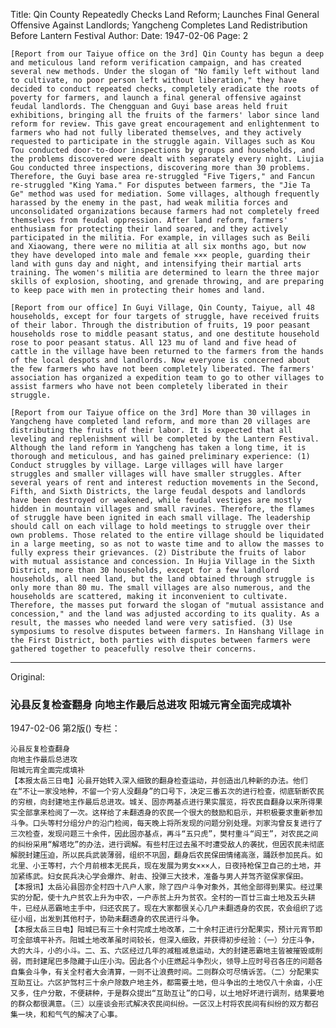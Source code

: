 Title: Qin County Repeatedly Checks Land Reform; Launches Final General Offensive Against Landlords; Yangcheng Completes Land Redistribution Before Lantern Festival
Author:
Date: 1947-02-06
Page: 2

    [Report from our Taiyue office on the 3rd] Qin County has begun a deep and meticulous land reform verification campaign, and has created several new methods. Under the slogan of "No family left without land to cultivate, no poor person left without liberation," they have decided to conduct repeated checks, completely eradicate the roots of poverty for farmers, and launch a final general offensive against feudal landlords. The Chengguan and Guyi base areas held fruit exhibitions, bringing all the fruits of the farmers' labor since land reform for review. This gave great encouragement and enlightenment to farmers who had not fully liberated themselves, and they actively requested to participate in the struggle again. Villages such as Kou Tou conducted door-to-door inspections by groups and households, and the problems discovered were dealt with separately every night. Liujia Gou conducted three inspections, discovering more than 30 problems. Therefore, the Guyi base area re-struggled "Five Tigers," and Fancun re-struggled "King Yama." For disputes between farmers, the "Jie Ta Ge" method was used for mediation. Some villages, although frequently harassed by the enemy in the past, had weak militia forces and unconsolidated organizations because farmers had not completely freed themselves from feudal oppression. After land reform, farmers' enthusiasm for protecting their land soared, and they actively participated in the militia. For example, in villages such as Beili and Xiaowang, there were no militia at all six months ago, but now they have developed into male and female ××× people, guarding their land with guns day and night, and intensifying their martial arts training. The women's militia are determined to learn the three major skills of explosion, shooting, and grenade throwing, and are preparing to keep pace with men in protecting their homes and land.

    [Report from our office] In Guyi Village, Qin County, Taiyue, all 48 households, except for four targets of struggle, have received fruits of their labor. Through the distribution of fruits, 19 poor peasant households rose to middle peasant status, and one destitute household rose to poor peasant status. All 123 mu of land and five head of cattle in the village have been returned to the farmers from the hands of the local despots and landlords. Now everyone is concerned about the few farmers who have not been completely liberated. The farmers' association has organized a expedition team to go to other villages to assist farmers who have not been completely liberated in their struggle.

    [Report from our Taiyue office on the 3rd] More than 30 villages in Yangcheng have completed land reform, and more than 20 villages are distributing the fruits of their labor. It is expected that all leveling and replenishment will be completed by the Lantern Festival. Although the land reform in Yangcheng has taken a long time, it is thorough and meticulous, and has gained preliminary experience: (1) Conduct struggles by village. Large villages will have larger struggles and smaller villages will have smaller struggles. After several years of rent and interest reduction movements in the Second, Fifth, and Sixth Districts, the large feudal despots and landlords have been destroyed or weakened, while feudal vestiges are mostly hidden in mountain villages and small ravines. Therefore, the flames of struggle have been ignited in each small village. The leadership should call on each village to hold meetings to struggle over their own problems. Those related to the entire village should be liquidated in a large meeting, so as not to waste time and to allow the masses to fully express their grievances. (2) Distribute the fruits of labor with mutual assistance and concession. In Hujia Village in the Sixth District, more than 30 households, except for a few landlord households, all need land, but the land obtained through struggle is only more than 80 mu. The small villages are also numerous, and the households are scattered, making it inconvenient to cultivate. Therefore, the masses put forward the slogan of "mutual assistance and concession," and the land was adjusted according to its quality. As a result, the masses who needed land were very satisfied. (3) Use symposiums to resolve disputes between farmers. In Hanshang Village in the First District, both parties with disputes between farmers were gathered together to peacefully resolve their concerns.



<hr /> 

Original: 


### 沁县反复检查翻身  向地主作最后总进攻  阳城元宵全面完成填补

1947-02-06
第2版()
专栏：

    沁县反复检查翻身
    向地主作最后总进攻
    阳城元宵全面完成填补
    【本报太岳三日电】沁县开始转入深入细致的翻身检查运动，并创造出几种新的办法。他们在“不让一家没地种，不留一个穷人没翻身”的口号下，决定三番五次的进行检查，彻底斩断农民的穷根，向封建地主作最后总进攻。城关、固亦两基点进行果实展览，将农民自翻身以来所得果实全部拿来检阅了一次。这样给了未翻透身的农民一个很大的鼓励和启示，并积极要求重新参加斗争。口头等村分组分户的沿门检阅，每天晚上将所发现的问题分别处理。刘家沟曾反复进行了三次检查，发现问题三十余件，因此固亦基点，再斗“五只虎”，樊村重斗“阎王”，对农民之间的纠纷采用“解塔圪”的办法，进行调解。有些村庄过去虽不时遭受敌人的袭扰，但因农民未彻底解脱封建压迫，所以民兵武装薄弱，组织不巩固，翻身后农民保田情绪高涨，踊跃参加民兵。如北里、小王等村，六个月前根本无民兵，现在发展为男女×××人，日夜持枪保卫自己的土地，并加紧练武。妇女民兵决心学会爆炸、射击、投弹三大技术，准备与男人并驾齐驱保家保田。
    【本报讯】太岳沁县固亦全村四十八户人家，除了四户斗争对象外，其他全部得到果实。经过果实的分配，使十九户贫农上升为中农，一户赤贫上升为贫农。全村的一百廿三亩土地及五头耕牛，已经从恶霸地主手中，归还农民了。现在大家都很关心几户未翻透身的农民，农会组织了远征小组，出发到其他村子，协助未翻透身的农民进行斗争。
    【本报太岳三日电】阳城已有三十余村完成土地改革，二十余村正进行分配果实，预计元宵节即可全部填平补齐。阳城土地改革虽时间较长，但深入细致，并获得初步经验：（一）分庄斗争，大的大斗，小的小斗。二、五、六区经过几年的减租减息运动，大的封建恶霸地主皆被摧毁或削弱，而封建尾巴多隐藏于山庄小沟。因此各个小庄燃起斗争烈火，领导上应时号召各庄的问题各自集会斗争，有关全村者大会清算，一则不让浪费时间。二则群众可尽情诉苦。（二）分配果实互助互让。六区护驾村三十余户除数户地主外，都需要土地，但斗争出的土地仅八十余亩，小庄又多，住户分散，不便耕种，于是群众提出“互助互让”的口号，以土地好坏进行调剂，结果要地的群众都很满意。（三）以座谈会形式解决农民间纠纷。一区汉上村将农民间有纠纷的双方都召集一块，和和气气的解决了心事。
